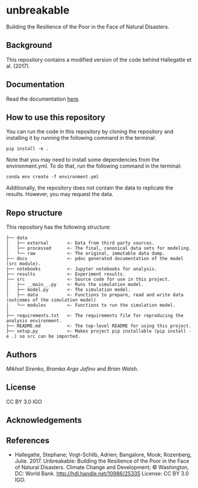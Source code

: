 # unbreakable
Building the Resilience of the Poor in the Face of Natural Disasters.


## Background
This repository contains a modified version of the code behind Hallegatte et al. (2017).

## Documentation
Read the documentation [here](https://mikhailsirenko.github.io/unbreakable/src.html).

## How to use this repository
You can run the code in this repository by cloning the repository and installing it by running the following command in the terminal:

```
pip install -e .
```

Note that you may need to install some dependencies from the environment.yml. To do that, run the following command in the terminal:

```
conda env create -f environment.yml
```

Additionally, the repository does not contain the data to replicate the results. However, you may request the data.

## Repo structure
This repository has the following structure:
    
``` 
├── data
│   ├── external       <- Data from third party sources.
│   ├── processed      <- The final, canonical data sets for modeling.
│   └── raw            <- The original, immutable data dump.
├── docs               <- pdoc generated documentation of the model (src module).
├── notebooks          <- Jupyter notebooks for analysis.
├── results            <- Experiment results.
├── src                <- Source code for use in this project.
│   ├── __main__.py    <- Runs the simulation model.
│   ├── model.py       <- The simulation model.
│   ├── data           <- Functions to prepare, read and write data (outcomes of the simulation model)
│   └── modules        <- Functions to run the simulation model.
│
├── requirements.txt   <- The requirements file for reproducing the analysis environment.
├── README.md          <- The top-level README for using this project.
├── setup.py           <- Makes project pip installable (pip install -e .) so src can be imported.
```

## Authors
*Mikhail Sirenko*, *Bramka Arga Jafino* and *Brian Walsh*. 

## License
CC BY 3.0 IGO

## Acknowledgements

## References
* Hallegatte, Stephane; Vogt-Schilb, Adrien; Bangalore, Mook; Rozenberg, Julie. 2017. Unbreakable: Building the Resilience of the Poor in the Face of Natural Disasters. Climate Change and Development; © Washington, DC: World Bank. http://hdl.handle.net/10986/25335 License: CC BY 3.0 IGO.